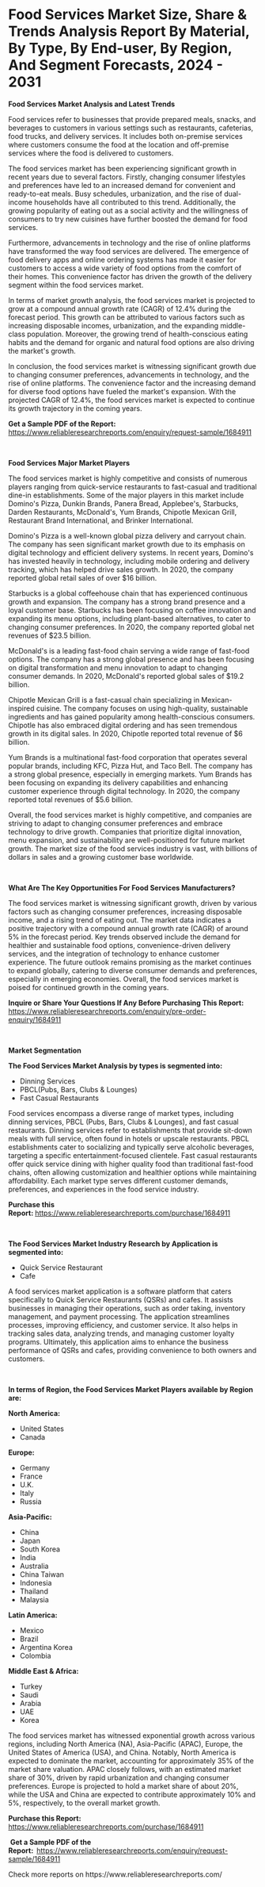 <p><h1>Food Services Market Size, Share & Trends Analysis Report By Material, By Type, By End-user, By Region, And Segment Forecasts, 2024 - 2031</h1></p><p><strong>Food Services Market Analysis and Latest Trends</strong></p>
<p><p>Food services refer to businesses that provide prepared meals, snacks, and beverages to customers in various settings such as restaurants, cafeterias, food trucks, and delivery services. It includes both on-premise services where customers consume the food at the location and off-premise services where the food is delivered to customers.</p><p>The food services market has been experiencing significant growth in recent years due to several factors. Firstly, changing consumer lifestyles and preferences have led to an increased demand for convenient and ready-to-eat meals. Busy schedules, urbanization, and the rise of dual-income households have all contributed to this trend. Additionally, the growing popularity of eating out as a social activity and the willingness of consumers to try new cuisines have further boosted the demand for food services.</p><p>Furthermore, advancements in technology and the rise of online platforms have transformed the way food services are delivered. The emergence of food delivery apps and online ordering systems has made it easier for customers to access a wide variety of food options from the comfort of their homes. This convenience factor has driven the growth of the delivery segment within the food services market.</p><p>In terms of market growth analysis, the food services market is projected to grow at a compound annual growth rate (CAGR) of 12.4% during the forecast period. This growth can be attributed to various factors such as increasing disposable incomes, urbanization, and the expanding middle-class population. Moreover, the growing trend of health-conscious eating habits and the demand for organic and natural food options are also driving the market's growth.</p><p>In conclusion, the food services market is witnessing significant growth due to changing consumer preferences, advancements in technology, and the rise of online platforms. The convenience factor and the increasing demand for diverse food options have fueled the market's expansion. With the projected CAGR of 12.4%, the food services market is expected to continue its growth trajectory in the coming years.</p></p>
<p><strong>Get a Sample PDF of the Report:&nbsp;</strong> <a href="https://www.reliableresearchreports.com/enquiry/request-sample/1684911">https://www.reliableresearchreports.com/enquiry/request-sample/1684911</a></p>
<p>&nbsp;</p>
<p><strong>Food Services Major Market Players</strong></p>
<p><p>The food services market is highly competitive and consists of numerous players ranging from quick-service restaurants to fast-casual and traditional dine-in establishments. Some of the major players in this market include Domino's Pizza, Dunkin Brands, Panera Bread, Applebee's, Starbucks, Darden Restaurants, McDonald's, Yum Brands, Chipotle Mexican Grill, Restaurant Brand International, and Brinker International.</p><p>Domino's Pizza is a well-known global pizza delivery and carryout chain. The company has seen significant market growth due to its emphasis on digital technology and efficient delivery systems. In recent years, Domino's has invested heavily in technology, including mobile ordering and delivery tracking, which has helped drive sales growth. In 2020, the company reported global retail sales of over $16 billion.</p><p>Starbucks is a global coffeehouse chain that has experienced continuous growth and expansion. The company has a strong brand presence and a loyal customer base. Starbucks has been focusing on coffee innovation and expanding its menu options, including plant-based alternatives, to cater to changing consumer preferences. In 2020, the company reported global net revenues of $23.5 billion.</p><p>McDonald's is a leading fast-food chain serving a wide range of fast-food options. The company has a strong global presence and has been focusing on digital transformation and menu innovation to adapt to changing consumer demands. In 2020, McDonald's reported global sales of $19.2 billion.</p><p>Chipotle Mexican Grill is a fast-casual chain specializing in Mexican-inspired cuisine. The company focuses on using high-quality, sustainable ingredients and has gained popularity among health-conscious consumers. Chipotle has also embraced digital ordering and has seen tremendous growth in its digital sales. In 2020, Chipotle reported total revenue of $6 billion.</p><p>Yum Brands is a multinational fast-food corporation that operates several popular brands, including KFC, Pizza Hut, and Taco Bell. The company has a strong global presence, especially in emerging markets. Yum Brands has been focusing on expanding its delivery capabilities and enhancing customer experience through digital technology. In 2020, the company reported total revenues of $5.6 billion.</p><p>Overall, the food services market is highly competitive, and companies are striving to adapt to changing consumer preferences and embrace technology to drive growth. Companies that prioritize digital innovation, menu expansion, and sustainability are well-positioned for future market growth. The market size of the food services industry is vast, with billions of dollars in sales and a growing customer base worldwide.</p></p>
<p>&nbsp;</p>
<p><strong>What Are The Key Opportunities For Food Services Manufacturers?</strong></p>
<p><p>The food services market is witnessing significant growth, driven by various factors such as changing consumer preferences, increasing disposable income, and a rising trend of eating out. The market data indicates a positive trajectory with a compound annual growth rate (CAGR) of around 5% in the forecast period. Key trends observed include the demand for healthier and sustainable food options, convenience-driven delivery services, and the integration of technology to enhance customer experience. The future outlook remains promising as the market continues to expand globally, catering to diverse consumer demands and preferences, especially in emerging economies. Overall, the food services market is poised for continued growth in the coming years.</p></p>
<p><strong>Inquire or Share Your Questions If Any Before Purchasing This Report:</strong> <a href="https://www.reliableresearchreports.com/enquiry/pre-order-enquiry/1684911">https://www.reliableresearchreports.com/enquiry/pre-order-enquiry/1684911</a></p>
<p>&nbsp;</p>
<p><strong>Market Segmentation</strong></p>
<p><strong>The Food Services Market Analysis by types is segmented into:</strong></p>
<p><ul><li>Dinning Services</li><li>PBCL(Pubs, Bars, Clubs & Lounges)</li><li>Fast Casual Restaurants</li></ul></p>
<p><p>Food services encompass a diverse range of market types, including dinning services, PBCL (Pubs, Bars, Clubs & Lounges), and fast casual restaurants. Dinning services refer to establishments that provide sit-down meals with full service, often found in hotels or upscale restaurants. PBCL establishments cater to socializing and typically serve alcoholic beverages, targeting a specific entertainment-focused clientele. Fast casual restaurants offer quick service dining with higher quality food than traditional fast-food chains, often allowing customization and healthier options while maintaining affordability. Each market type serves different customer demands, preferences, and experiences in the food service industry.</p></p>
<p><strong>Purchase this Report:&nbsp;</strong><a href="https://www.reliableresearchreports.com/purchase/1684911">https://www.reliableresearchreports.com/purchase/1684911</a></p>
<p>&nbsp;</p>
<p><strong>The Food Services Market Industry Research by Application is segmented into:</strong></p>
<p><ul><li>Quick Service Restaurant</li><li>Cafe</li></ul></p>
<p><p>A food services market application is a software platform that caters specifically to Quick Service Restaurants (QSRs) and cafes. It assists businesses in managing their operations, such as order taking, inventory management, and payment processing. The application streamlines processes, improving efficiency, and customer service. It also helps in tracking sales data, analyzing trends, and managing customer loyalty programs. Ultimately, this application aims to enhance the business performance of QSRs and cafes, providing convenience to both owners and customers.</p></p>
<p>&nbsp;</p>
<p><strong>In terms of Region, the Food Services Market Players available by Region are:</strong></p>
<p>
    <p> <strong> North America: </strong>
        <ul>
            <li>United States</li>
            <li>Canada</li>
        </ul>
        </p> 
    <p> <strong> Europe: </strong>
        <ul>
            <li>Germany</li>
            <li>France</li>
            <li>U.K.</li>
            <li>Italy</li>
            <li>Russia</li>
        </ul>
        </p> 
    <p> <strong> Asia-Pacific: </strong>
        <ul>
            <li>China</li>
            <li>Japan</li>
            <li>South Korea</li>
            <li>India</li>
            <li>Australia</li>
            <li>China Taiwan</li>
            <li>Indonesia</li>
            <li>Thailand</li>
            <li>Malaysia</li>
        </ul>
        </p> 
    <p> <strong> Latin America: </strong>
        <ul>
            <li>Mexico</li>
            <li>Brazil</li>
            <li>Argentina Korea</li>
            <li>Colombia</li>
        </ul>
        </p> 
    <p> <strong> Middle East & Africa: </strong>
        <ul>
            <li>Turkey</li>
            <li>Saudi</li>
            <li>Arabia</li>
            <li>UAE</li>
            <li>Korea</li>
        </ul>
    </p>
    </p>
<p><p>The food services market has witnessed exponential growth across various regions, including North America (NA), Asia-Pacific (APAC), Europe, the United States of America (USA), and China. Notably, North America is expected to dominate the market, accounting for approximately 35% of the market share valuation. APAC closely follows, with an estimated market share of 30%, driven by rapid urbanization and changing consumer preferences. Europe is projected to hold a market share of about 20%, while the USA and China are expected to contribute approximately 10% and 5%, respectively, to the overall market growth.</p></p>
<p><strong>Purchase this Report: </strong><a href="https://www.reliableresearchreports.com/purchase/1684911">https://www.reliableresearchreports.com/purchase/1684911</a></p>
<p>&nbsp;<strong>Get a Sample PDF of the Report:&nbsp;&nbsp;</strong><a href="https://www.reliableresearchreports.com/enquiry/request-sample/1684911">https://www.reliableresearchreports.com/enquiry/request-sample/1684911</a></p>
<p><strong></strong></p>
<p>Check more reports on https://www.reliableresearchreports.com/</p>
